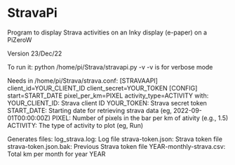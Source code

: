 # StravaPi
Program to display Strava activities on an Inky display (e-paper) on a PiZeroW

Version 23/Dec/22

To run it:
	python /home/pi/Strava/stravapi.py -v
-v is for verbose mode

Needs in /home/pi/Strava/strava.conf:
	[STRAVAAPI]
	client_id=YOUR_CLIENT_ID
	client_secret=YOUR_TOKEN
	[CONFIG]
	start=START_DATE
	pixel_per_km=PIXEL
	activity_type=ACTIVITY
with:
	YOUR_CLIENT_ID: Strava client ID
	YOUR_TOKEN: Strava secret token
	START_DATE: Starting date for retrieving strava data (eg, 2022-09-01T00:00:00Z)
	PIXEL: Number of pixels in the bar per km of ativity (e.g., 1.5)
	ACTIVITY: The type of activity to plot (eg, Run)

Generates files:
	log_strava.log: Log file
	strava-token.json: Strava token file
	strava-token.json.bak: Previous Strava token file
	YEAR-monthly-strava.csv: Total km per month for year YEAR
